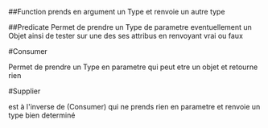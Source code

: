 

##Function 
prends en argument un Type et renvoie un autre type


##Predicate
Permet de prendre un Type de parametre eventuellement un Objet ainsi de tester
sur une des ses attribus en renvoyant vrai ou faux


#Consumer 

Permet de prendre un Type en parametre qui peut etre un objet et retourne rien


#Supplier 

est à l'inverse de (Consumer) qui ne prends rien en parametre et renvoie un type bien determiné 